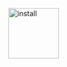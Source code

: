 <a href="itms-services://?action=download-manifest&amp;url=https://dl.dropbox.com/s/vq54wxeqijtoiqj/v1.1.3m.plist" class="install"><img src="https://www3.djicdn.com/cms_uploads/download/app/icon/6/4bc58407c5cae24285672f8343882b39.png" height="100" alt="install"></a>
